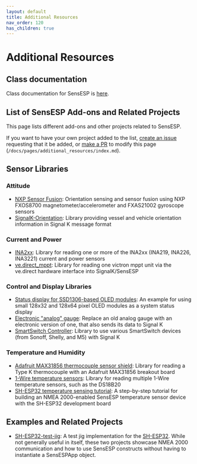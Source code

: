 ```yaml
---
layout: default
title: Additional Resources
nav_order: 120
has_children: true
---
```


# Additional Resources

## Class documentation

Class documentation for SensESP is [here](../../generated/docs/annotated.html).

## List of SensESP Add-ons and Related Projects

This page lists different add-ons and other projects related to SensESP.

If you want to have your own project added to the list, [create an issue](https://github.com/SignalK/SensESP/issues) requesting that it be added, or [make a PR](https://github.com/SignalK/SensESP/pulls) to modify this page (`/docs/pages/additional_resources/index.md`).

## Sensor Libraries

### Attitude

- [NXP Sensor Fusion](https://github.com/BjarneBitscrambler/OrientationSensorFusion-ESP): Orientation sensing and sensor fusion using NXP FXOS8700 magnetometer/accelerometer and FXAS21002 gyroscope sensors
- [SignalK-Orientation](https://github.com/BjarneBitscrambler/SignalK-Orientation): Library providing vessel and vehicle orientation information in Signal K message format

### Current and Power

- [INA2xx](https://github.com/SensESP/INA2xx): Library for reading one or more of the INA2xx (INA219, INA226, INA3221) current and power sensors
- [ve.direct_mppt](https://github.com/SensESP/ve.direct_mppt): Library for reading one victron mppt unit via the ve.direct hardware interface into SignalK/SensESP

### Control and Display Libraries

- [Status display for SSD1306-based OLED modules](https://github.com/mairas/SensESPStatusDisplay): An example for using small 128x32 and 128x64 pixel OLED modules as a system status display
- [Electronic "analog" gauge](https://github.com/joelkoz/signalk-analog-gauge): Replace an old analog gauge with an electronic version of one, that also sends its data to Signal K
- [SmartSwitch Controller](https://github.com/joelkoz/CommonSens/tree/main/signalk-smart-switch): Library to use various SmartSwitch devices (from Sonoff, Shelly, and M5) with Signal K

### Temperature and Humidity

- [Adafruit MAX31856 thermocouple sensor shield](https://github.com/SensESP/MAX31856): Library for reading a Type K thermocouple with an Adafruit MAX31856 breakout board
- [1-Wire temperature sensors](https://github.com/SensESP/OneWire): Library for reading multiple 1-Wire temperature sensors, such as the DS18B20
- [SH-ESP32 temperature sensing tutorial](https://hatlabs.github.io/sh-esp32/pages/tutorials/onewire-temperature/): A step-by-step tutorial for building an NMEA 2000-enabled SensESP temperature sensor device with the SH-ESP32 development board

## Examples and Related Projects

- [SH-ESP32-test-jig](https://github.com/hatlabs/SH-ESP32-test-jig): A test jig implementation for the [SH-ESP32](https://hatlabs.github.io/sh-esp32/). While not generally useful in itself, these two projects showcase NMEA 2000 communication and how to use SensESP constructs without having to instantiate a SensESPApp object.
